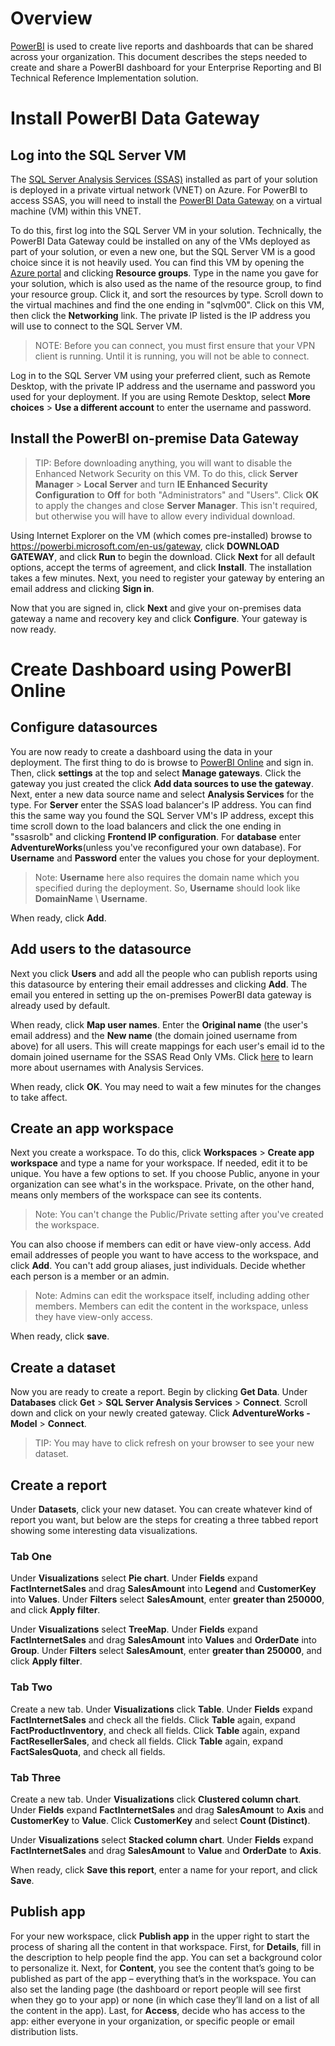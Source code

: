 # Overview

[PowerBI](https://powerbi.microsoft.com/en-us/) is used to create live reports and dashboards that can be shared across your organization. This document describes the steps needed to create and share a PowerBI dashboard for your Enterprise Reporting and BI Technical Reference Implementation solution.

# Install PowerBI Data Gateway

## Log into the SQL Server VM

The [SQL Server Analysis Services (SSAS)](https://docs.microsoft.com/en-us/sql/analysis-services/analysis-services) installed as part of your solution is deployed in a private virtual network (VNET) on Azure. For PowerBI to access SSAS, you will need to install the [PowerBI Data Gateway](https://powerbi.microsoft.com/en-us/gateway/) on a virtual machine (VM) within this VNET.

To do this, first log into the SQL Server VM in your solution. Technically, the PowerBI Data Gateway could be installed on any of the VMs deployed as part of your solution, or even a new one, but the SQL Server VM is a good choice since it is not heavily used. You can find this VM by opening the [Azure portal](https://portal.azure.com/) and clicking **Resource groups**. Type in the name you gave for your solution, which is also used as the name of the resource group, to find your resource group. Click it, and sort the resources by type. Scroll down to the virtual machines and find the one ending in "sqlvm00". Click on this VM, then click the **Networking** link. The private IP listed is the IP address you will use to connect to the SQL Server VM.

> NOTE: Before you can connect, you must first ensure that your VPN client is running. Until it is running, you will not be able to connect.

Log in to the SQL Server VM using your preferred client, such as Remote Desktop, with the private IP address and the username and password you used for your deployment. If you are using Remote Desktop, select **More choices** > **Use a different account** to enter the username and password.

## Install the PowerBI on-premise Data Gateway

> TIP: Before downloading anything, you will want to disable the Enhanced Network Security on this VM. To do this, click **Server Manager** > **Local Server** and turn **IE Enhanced Security Configuration** to **Off** for both "Administrators" and "Users". Click **OK** to apply the changes and close **Server Manager**. This isn't required, but otherwise you will have to allow every individual download.

Using Internet Explorer on the VM (which comes pre-installed) browse to https://powerbi.microsoft.com/en-us/gateway, click **DOWNLOAD GATEWAY**, and click **Run** to begin the download. Click **Next** for all default options, accept the terms of agreement, and click **Install**. The installation takes a few minutes. Next, you need to register your gateway by entering an email address and clicking **Sign in**.

Now that you are signed in, click **Next** and give your on-premises data gateway a name and recovery key and click **Configure**. Your gateway is now ready.

# Create Dashboard using PowerBI Online

## Configure datasources

You are now ready to create a dashboard using the data in your deployment. The first thing to do is browse to  [PowerBI Online](https://powerbi.microsoft.com) and sign in. Then, click **settings** at the top and select **Manage gateways**. Click the gateway you just created the click **Add data sources to use the gateway**. Next, enter a new data source name and select **Analysis Services** for the type. For **Server** enter the SSAS load balancer's IP address. You can find this the same way you found the SQL Server VM's IP address, except this time scroll down to the load balancers and click the one ending in "ssasrolb" and clicking **Frontend IP configuration**. For **database** enter **AdventureWorks**(unless you've reconfigured your own database). For **Username** and **Password** enter the values you chose for your deployment.

> Note: **Username** here also requires the domain name which you specified during the deployment. So, **Username** should look like **DomainName** \ **Username**.

When ready, click **Add**.

## Add users to the datasource

Next you click **Users** and add all the people who can publish reports using this datasource by entering their email addresses and clicking **Add**. The email you entered in setting up the on-premises PowerBI data gateway is already used by default.

When ready, click **Map user names**. Enter the **Original name** (the user's email address) and the **New name** (the domain joined username from above) for all users. This will create mappings for each user's email id to the domain joined username for the SSAS Read Only VMs. Click [here](https://powerbi.microsoft.com/en-us/documentation/powerbi-gateway-enterprise-manage-ssas/#usernames-with-analysis-services) to learn more about usernames with Analysis Services.

When ready, click **OK**. You may need to wait a few minutes for the changes to take affect.

## Create an app workspace

Next you create a workspace. To do this, click **Workspaces** > **Create app workspace** and type a name for your workspace. If needed, edit it to be unique. You have a few options to set. If you choose Public, anyone in your organization can see what's in the workspace. Private, on the other hand, means only members of the workspace can see its contents.

> Note: You can't change the Public/Private setting after you've created the workspace.

You can also choose if members can edit or have view-only access. Add email addresses of people you want to have access to the workspace, and click **Add**. You can't add group aliases, just individuals. Decide whether each person is a member or an admin.

> Note: Admins can edit the workspace itself, including adding other members. Members can edit the content in the workspace, unless they have view-only access.

When ready, click **save**.

## Create a dataset

Now you are ready to create a report. Begin by clicking **Get Data**. Under **Databases** click **Get** > **SQL Server Analysis Services** > **Connect**. Scroll down and click on your newly created gateway. Click **AdventureWorks - Model** > **Connect**.

> TIP: You may have to click refresh on your browser to see your new dataset.

## Create a report

Under **Datasets**, click your new dataset. You can create whatever kind of report you want, but below are the steps for creating a three tabbed report showing some interesting data visualizations.

### Tab One

Under **Visualizations** select **Pie chart**. Under **Fields** expand **FactInternetSales** and drag **SalesAmount** into **Legend** and **CustomerKey** into **Values**. Under **Filters** select **SalesAmount**, enter **greater than 250000**, and click **Apply filter**.

Under **Visualizations** select **TreeMap**. Under **Fields** expand **FactInternetSales** and drag **SalesAmount** into **Values** and **OrderDate** into **Group**. Under **Filters** select **SalesAmount**, enter **greater than 250000**, and click **Apply filter**.

### Tab Two

Create a new tab. Under **Visualizations** click **Table**. Under **Fields** expand **FactInternetSales** and check all the fields. Click **Table** again, expand **FactProductInventory**, and check all fields. Click **Table** again, expand **FactResellerSales**, and check all fields. Click **Table** again, expand **FactSalesQuota**, and check all fields.

### Tab Three

Create a new tab. Under **Visualizations** click **Clustered column chart**. Under **Fields** expand **FactInternetSales** and drag **SalesAmount** to **Axis** and **CustomerKey** to **Value**. Click **CustomerKey** and select **Count (Distinct)**.

Under **Visualizations** select **Stacked column chart**. Under **Fields** expand **FactInternetSales** and drag **SalesAmount** to **Value** and **OrderDate** to **Axis**.

When ready, click **Save this report**, enter a name for your report, and click **Save**.

## Publish app

For your new workspace, click **Publish app** in the upper right to start the process of sharing all the content in that workspace. First, for **Details**, fill in the description to help people find the app. You can set a background color to personalize it. Next, for **Content**, you see the content that’s going to be published as part of the app – everything that’s in the workspace. You can also set the landing page (the dashboard or report people will see first when they go to your app) or none (in which case they’ll land on a list of all the content in the app). Last, for **Access**, decide who has access to the app: either everyone in your organization, or specific people or email distribution lists.